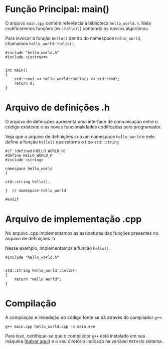 # Função Principal: main()


O arquivo `main.cpp` contém referência à biblioteca `hello_world.h`. Nela codificaremos funções (ex.: `hello()`) contendo os nossos algoritmos. 

Para invocar a função `hello()` dentro do namespace `hello_world`, chamamos `hello_world::hello()`.

```
#include "hello_world.h"
#include <iostream>


int main()
{
    std::cout << hello_world::hello() << std::endl;
    return 0;
}
```

# Arquivo de definições .h

O arquivo de definições apresenta uma interface de comunicação entre o código existente e as novas funcionalidades codificadas pelo programador.

Veja que o arquivo de definições cria um namespace `hello_world` e nele define a função `hello()` que retorna o tipo `std::string` 

```
#if !defined(HELLO_WORLD_H)
#define HELLO_WORLD_H
#include <string>

namespace hello_world 
{

std::string hello();

}  // namespace hello_world

#endif
```

# Arquivo de implementação .cpp

No arquivo .cpp implementamos as assinaturas das funções presentes no arquivo de definições .h.

Nesse exemplo, implementamos a função `hello()`. 

```
#include "hello_world.h"


std::string hello_world::hello()
{
    return "Hello World";
}
```

# Compilação

A compilação e linkedição do código fonte se dá através do compilador `g++`:

```
g++ main.cpp hello_world.cpp -o main.exe
```

Para isso, certifique-se que o compilador `g++` está instalado em sua máquina ([baixar aqui](https://www.mingw-w64.org/downloads/)) e o seu diretório indicado na variável `PATH` do sistema.
